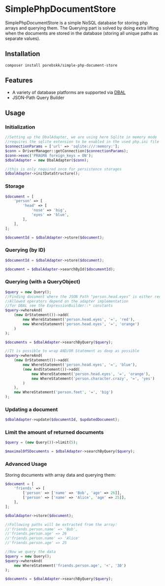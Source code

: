 # SimplePhpDocumentStore
SimplePhpDocumentStore is a simple NoSQL database for storing php arrays and
querying them. The Querying part is solved by doing extra lifting when the
documents are stored in the database (storing all unique paths as separate
values).

## Installation
`composer install porebskk/simple-php-document-store`

## Features
* A variety of database platforms are supported via [DBAL](https://www.doctrine-project.org/projects/doctrine-dbal/en/2.7/reference/platforms.html#platforms)
* JSON-Path Query Builder

## Usage
### Initialization
```php
//Setting up the DbalAdapter, we are using here Sqlite in memory mode
//requires the sqlite extension to be enabled in the used php.ini file
$connectionParams = ['url' => 'sqlite:///:memory:'];
$conn = DriverManager::getConnection($connectionParams);
$conn->exec('PRAGMA foreign_keys = ON');
$dbalAdapter = new DbalAdapter($conn);

//this is only required once for persistence storages
$dbalAdapter->initDataStructure();
```
### Storage
```php
$document = [
    'person' => [
        'head' => [
            'nose' => 'big',
            'eyes' => 'blue',
        ],
    ],
];

$documentId = $dbalAdapter->store($document);
```
### Querying (by ID)
```php
$documentId = $dbalAdapter->store($document);

$document = $dbalAdapter->searchById($documentId);
```
### Querying (with a QueryObject)
```php
$query = new Query();
//Finding document where the JSON Path "person.head.eyes" is either red or orange
//Allowed operators depend on the adapter implementation
//for DBAL see the ExpressionBuilder::* constants
$query->whereAnd(
    (new OrStatement())->add(
        new WhereStatement('person.head.eyes', '=', 'red'),
        new WhereStatement('person.head.eyes', '=', 'orange')
    )
);

$documents = $dbalAdapter->searchByQuery($query);

//It is possible to wrap AND/OR Statement as deep as possible
$query->whereAnd(
    (new OrStatement())->add(
        new WhereStatement('person.head.eyes', '=', 'blue'),
        (new AndStatement())->add(
            new WhereStatement('person.head.eyes', '=', 'orange'),
            new WhereStatement('person.character.crazy', '=', 'yes')
        )
    ),
    new WhereStatement('person.feet', '=', 'big')
);
```
### Updating a document
```php
$dbalAdapter->update($documentId, $updatedDocument);
```

### Limit the amount of returned documents
```php
$query = (new Query())->limit(5);

$maximalOf5Documents = $dbalAdapter->searchByQuery($query);
```

### Advanced Usage
Storing documents with array data and querying them:
```php
$document = [
    'friends' => [
        ['person' => ['name' => 'Bob', 'age' => 26]],
        ['person' => ['name' => 'Alice', 'age' => 25]],
    ],
];

$dbalAdapter->store($document);

//Following paths will be extracted from the array:
//'friends.person.name' => 'Bob',
//'friends.person.age' => 26
//'friends.person.name' => 'Alice'
//'friends.person.age' => 25

//Now we query the data
$query = new Query();
$query->whereAnd(
    new WhereStatement('friends.person.age', '<', '30')
);

$documents = $dbalAdapter->searchByQuery($query);
```